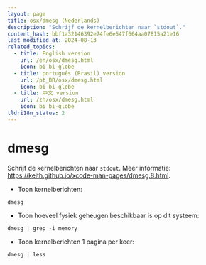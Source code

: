 ```yaml
---
layout: page
title: osx/dmesg (Nederlands)
description: "Schrijf de kernelberichten naar `stdout`."
content_hash: bbf1a32146392e74fe6e547f664aa07815a21e16
last_modified_at: 2024-08-13
related_topics:
  - title: English version
    url: /en/osx/dmesg.html
    icon: bi bi-globe
  - title: português (Brasil) version
    url: /pt_BR/osx/dmesg.html
    icon: bi bi-globe
  - title: 中文 version
    url: /zh/osx/dmesg.html
    icon: bi bi-globe
tldri18n_status: 2
---
```

# dmesg

Schrijf de kernelberichten naar `stdout`.
Meer informatie: <https://keith.github.io/xcode-man-pages/dmesg.8.html>.

- Toon kernelberichten:

`dmesg`

- Toon hoeveel fysiek geheugen beschikbaar is op dit systeem:

`dmesg | grep -i memory`

- Toon kernelberichten 1 pagina per keer:

`dmesg | less`
